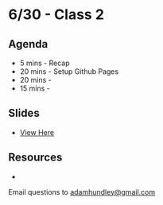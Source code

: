 # 6/30 - Class 2

## Agenda

* 5 mins - Recap
* 20 mins - Setup Github Pages
* 20 mins -
* 15 mins - 

## Slides
* [View Here]()

## Resources

*

Email questions to adamhundley@gmail.com
